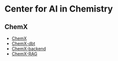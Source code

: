 # Center for AI in Chemistry

## ChemX

- [ChemX](https://github.com/ai-chem/ChemX)
- [ChemX-dbt](https://github.com/ai-chem/ChemX-dbt)
- [ChemX-backend](https://github.com/ai-chem/ChemX-backend)
- [ChemX-RAG](https://github.com/ai-chem/ChemX-RAG)